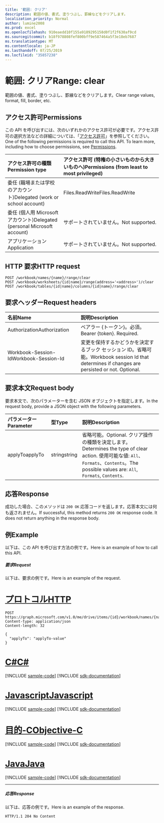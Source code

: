 ```yaml
---
title: '範囲: クリア'
description: 範囲の値、書式、塗りつぶし、罫線などをクリアします。
localization_priority: Normal
author: lumine2008
ms.prod: excel
ms.openlocfilehash: 910eaedd10f155a9189295158d0f1f2f630af9cd
ms.sourcegitcommit: b18f978808fef800bff9e587464a5f3e18eb7687
ms.translationtype: MT
ms.contentlocale: ja-JP
ms.lasthandoff: 07/25/2019
ms.locfileid: "35857238"
---
```

# <a name="range-clear"></a><span data-ttu-id="7471f-103">範囲: クリア</span><span class="sxs-lookup"><span data-stu-id="7471f-103">Range: clear</span></span>

<span data-ttu-id="7471f-104">範囲の値、書式、塗りつぶし、罫線などをクリアします。</span><span class="sxs-lookup"><span data-stu-id="7471f-104">Clear range values, format, fill, border, etc.</span></span>
## <a name="permissions"></a><span data-ttu-id="7471f-105">アクセス許可</span><span class="sxs-lookup"><span data-stu-id="7471f-105">Permissions</span></span>
<span data-ttu-id="7471f-p101">この API を呼び出すには、次のいずれかのアクセス許可が必要です。アクセス許可の選択方法などの詳細については、「[アクセス許可](/graph/permissions-reference)」を参照してください。</span><span class="sxs-lookup"><span data-stu-id="7471f-p101">One of the following permissions is required to call this API. To learn more, including how to choose permissions, see [Permissions](/graph/permissions-reference).</span></span>

|<span data-ttu-id="7471f-108">アクセス許可の種類</span><span class="sxs-lookup"><span data-stu-id="7471f-108">Permission type</span></span>      | <span data-ttu-id="7471f-109">アクセス許可 (特権の小さいものから大きいものへ)</span><span class="sxs-lookup"><span data-stu-id="7471f-109">Permissions (from least to most privileged)</span></span>              |
|:--------------------|:---------------------------------------------------------|
|<span data-ttu-id="7471f-110">委任 (職場または学校のアカウント)</span><span class="sxs-lookup"><span data-stu-id="7471f-110">Delegated (work or school account)</span></span> | <span data-ttu-id="7471f-111">Files.ReadWrite</span><span class="sxs-lookup"><span data-stu-id="7471f-111">Files.ReadWrite</span></span>    |
|<span data-ttu-id="7471f-112">委任 (個人用 Microsoft アカウント)</span><span class="sxs-lookup"><span data-stu-id="7471f-112">Delegated (personal Microsoft account)</span></span> | <span data-ttu-id="7471f-113">サポートされていません。</span><span class="sxs-lookup"><span data-stu-id="7471f-113">Not supported.</span></span>    |
|<span data-ttu-id="7471f-114">アプリケーション</span><span class="sxs-lookup"><span data-stu-id="7471f-114">Application</span></span> | <span data-ttu-id="7471f-115">サポートされていません。</span><span class="sxs-lookup"><span data-stu-id="7471f-115">Not supported.</span></span> |

## <a name="http-request"></a><span data-ttu-id="7471f-116">HTTP 要求</span><span class="sxs-lookup"><span data-stu-id="7471f-116">HTTP request</span></span>
<!-- { "blockType": "ignored" } -->
```http
POST /workbook/names/{name}/range/clear
POST /workbook/worksheets/{id|name}/range(address='<address>')/clear
POST /workbook/tables/{id|name}/columns/{id|name}/range/clear

```
## <a name="request-headers"></a><span data-ttu-id="7471f-117">要求ヘッダー</span><span class="sxs-lookup"><span data-stu-id="7471f-117">Request headers</span></span>
| <span data-ttu-id="7471f-118">名前</span><span class="sxs-lookup"><span data-stu-id="7471f-118">Name</span></span>       | <span data-ttu-id="7471f-119">説明</span><span class="sxs-lookup"><span data-stu-id="7471f-119">Description</span></span>|
|:---------------|:----------|
| <span data-ttu-id="7471f-120">Authorization</span><span class="sxs-lookup"><span data-stu-id="7471f-120">Authorization</span></span>  | <span data-ttu-id="7471f-p102">ベアラー {トークン}。必須。</span><span class="sxs-lookup"><span data-stu-id="7471f-p102">Bearer {token}. Required.</span></span> |
| <span data-ttu-id="7471f-123">Workbook-Session-Id</span><span class="sxs-lookup"><span data-stu-id="7471f-123">Workbook-Session-Id</span></span>  | <span data-ttu-id="7471f-p103">変更を保持するかどうかを決定するブック セッション ID。省略可能。</span><span class="sxs-lookup"><span data-stu-id="7471f-p103">Workbook session Id that determines if changes are persisted or not. Optional.</span></span>|

## <a name="request-body"></a><span data-ttu-id="7471f-126">要求本文</span><span class="sxs-lookup"><span data-stu-id="7471f-126">Request body</span></span>
<span data-ttu-id="7471f-127">要求本文で、次のパラメーターを含む JSON オブジェクトを指定します。</span><span class="sxs-lookup"><span data-stu-id="7471f-127">In the request body, provide a JSON object with the following parameters.</span></span>

| <span data-ttu-id="7471f-128">パラメーター</span><span class="sxs-lookup"><span data-stu-id="7471f-128">Parameter</span></span>    | <span data-ttu-id="7471f-129">型</span><span class="sxs-lookup"><span data-stu-id="7471f-129">Type</span></span>   |<span data-ttu-id="7471f-130">説明</span><span class="sxs-lookup"><span data-stu-id="7471f-130">Description</span></span>|
|:---------------|:--------|:----------|
|<span data-ttu-id="7471f-131">applyTo</span><span class="sxs-lookup"><span data-stu-id="7471f-131">applyTo</span></span>|<span data-ttu-id="7471f-132">string</span><span class="sxs-lookup"><span data-stu-id="7471f-132">string</span></span>|<span data-ttu-id="7471f-133">省略可能。</span><span class="sxs-lookup"><span data-stu-id="7471f-133">Optional.</span></span> <span data-ttu-id="7471f-134">クリア操作の種類を決定します。</span><span class="sxs-lookup"><span data-stu-id="7471f-134">Determines the type of clear action.</span></span>  <span data-ttu-id="7471f-135">使用可能な値: `All`、`Formats`、`Contents`。</span><span class="sxs-lookup"><span data-stu-id="7471f-135">The possible values are: `All`, `Formats`, `Contents`.</span></span>|

## <a name="response"></a><span data-ttu-id="7471f-136">応答</span><span class="sxs-lookup"><span data-stu-id="7471f-136">Response</span></span>

<span data-ttu-id="7471f-p105">成功した場合、このメソッドは `200 OK` 応答コードを返します。応答本文には何も返されません。</span><span class="sxs-lookup"><span data-stu-id="7471f-p105">If successful, this method returns `200 OK` response code. It does not return anything in the response body.</span></span>

## <a name="example"></a><span data-ttu-id="7471f-139">例</span><span class="sxs-lookup"><span data-stu-id="7471f-139">Example</span></span>
<span data-ttu-id="7471f-140">以下は、この API を呼び出す方法の例です。</span><span class="sxs-lookup"><span data-stu-id="7471f-140">Here is an example of how to call this API.</span></span>
##### <a name="request"></a><span data-ttu-id="7471f-141">要求</span><span class="sxs-lookup"><span data-stu-id="7471f-141">Request</span></span>
<span data-ttu-id="7471f-142">以下は、要求の例です。</span><span class="sxs-lookup"><span data-stu-id="7471f-142">Here is an example of the request.</span></span>

# <a name="httptabhttp"></a>[<span data-ttu-id="7471f-143">プロトコル</span><span class="sxs-lookup"><span data-stu-id="7471f-143">HTTP</span></span>](#tab/http)
<!-- {
  "blockType": "request",
  "name": "range_clear"
}-->
```http
POST https://graph.microsoft.com/v1.0/me/drive/items/{id}/workbook/names/{name}/range/clear
Content-type: application/json
Content-length: 32

{
  "applyTo": "applyTo-value"
}
```
# <a name="ctabcsharp"></a>[<span data-ttu-id="7471f-144">C#</span><span class="sxs-lookup"><span data-stu-id="7471f-144">C#</span></span>](#tab/csharp)
[!INCLUDE [sample-code](../includes/snippets/csharp/range-clear-csharp-snippets.md)]
[!INCLUDE [sdk-documentation](../includes/snippets/snippets-sdk-documentation-link.md)]

# <a name="javascripttabjavascript"></a>[<span data-ttu-id="7471f-145">Javascript</span><span class="sxs-lookup"><span data-stu-id="7471f-145">Javascript</span></span>](#tab/javascript)
[!INCLUDE [sample-code](../includes/snippets/javascript/range-clear-javascript-snippets.md)]
[!INCLUDE [sdk-documentation](../includes/snippets/snippets-sdk-documentation-link.md)]

# <a name="objective-ctabobjc"></a>[<span data-ttu-id="7471f-146">目的-C</span><span class="sxs-lookup"><span data-stu-id="7471f-146">Objective-C</span></span>](#tab/objc)
[!INCLUDE [sample-code](../includes/snippets/objc/range-clear-objc-snippets.md)]
[!INCLUDE [sdk-documentation](../includes/snippets/snippets-sdk-documentation-link.md)]

# <a name="javatabjava"></a>[<span data-ttu-id="7471f-147">Java</span><span class="sxs-lookup"><span data-stu-id="7471f-147">Java</span></span>](#tab/java)
[!INCLUDE [sample-code](../includes/snippets/java/range-clear-java-snippets.md)]
[!INCLUDE [sdk-documentation](../includes/snippets/snippets-sdk-documentation-link.md)]

---


##### <a name="response"></a><span data-ttu-id="7471f-148">応答</span><span class="sxs-lookup"><span data-stu-id="7471f-148">Response</span></span>
<span data-ttu-id="7471f-149">以下は、応答の例です。</span><span class="sxs-lookup"><span data-stu-id="7471f-149">Here is an example of the response.</span></span> 
<!-- {
  "blockType": "response"
} -->
```http
HTTP/1.1 204 No Content
```

<!-- uuid: 8fcb5dbc-d5aa-4681-8e31-b001d5168d79
2015-10-25 14:57:30 UTC -->
<!-- {
  "type": "#page.annotation",
  "description": "Range: clear",
  "keywords": "",
  "section": "documentation",
  "tocPath": "",
  "suppressions": [
  ]
}-->
